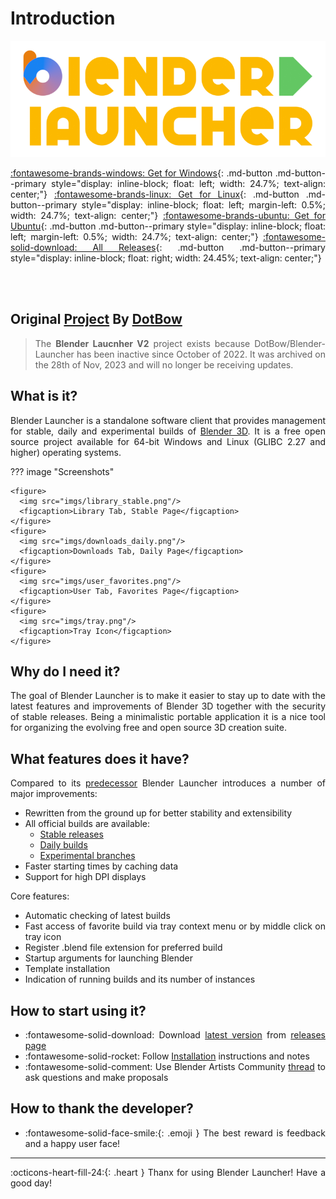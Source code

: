 <style>body {text-align: justify}</style>

# Introduction

![Blender Launcher Logo](imgs/bl_logo.png)

[:fontawesome-brands-windows: Get for Windows](https://github.com/Victor-IX/Blender-Launcher-V2/releases/download/v2.4.0/Blender_Launcher_v2.4.0_Windows_x64.zip){: .md-button .md-button--primary style="display: inline-block; float: left; width: 24.7%; text-align: center;"}
[:fontawesome-brands-linux: Get for Linux](https://github.com/Victor-IX/Blender-Launcher-V2/releases/download/v2.4.0/Blender_Launcher_v2.4.0_Linux_x64.zip){: .md-button .md-button--primary style="display: inline-block; float: left; margin-left: 0.5%; width: 24.7%; text-align: center;"}
[:fontawesome-brands-ubuntu: Get for Ubuntu](https://github.com/Victor-IX/Blender-Launcher-V2/releases/download/v2.4.0/Blender_Launcher_v2.4.0_Ubuntu_x64.zip){: .md-button .md-button--primary style="display: inline-block; float: left; margin-left: 0.5%; width: 24.7%; text-align: center;"}
[:fontawesome-solid-download: All Releases](https://github.com/Victor-IX/Blender-Launcher-V2/releases){: .md-button .md-button--primary style="display: inline-block; float: right; width: 24.45%; text-align: center;"}

<br/>
<br/>

## Original [Project](https://github.com/DotBow/Blender-Launcher) By [DotBow](https://github.com/DotBow)

> The **Blender Laucnher V2** project exists because DotBow/Blender-Launcher has been inactive since October of 2022. It was archived on the 28th of Nov, 2023 and will no longer be receiving updates.

## What is it?

Blender Launcher is a standalone software client that provides management for stable, daily and experimental builds of [Blender 3D](https://www.blender.org/). It is a free open source project available for 64-bit Windows and Linux (GLIBC 2.27 and higher) operating systems.

??? image "Screenshots"

    <figure>
      <img src="imgs/library_stable.png"/>
      <figcaption>Library Tab, Stable Page</figcaption>
    </figure>
    <figure>
      <img src="imgs/downloads_daily.png"/>
      <figcaption>Downloads Tab, Daily Page</figcaption>
    </figure>
    <figure>
      <img src="imgs/user_favorites.png"/>
      <figcaption>User Tab, Favorites Page</figcaption>
    </figure>
    <figure>
      <img src="imgs/tray.png"/>
      <figcaption>Tray Icon</figcaption>
    </figure>

## Why do I need it?

The goal of Blender Launcher is to make it easier to stay up to date with the latest features and improvements of Blender 3D together with the security of stable releases. Being a minimalistic portable application it is a nice tool for organizing the evolving free and open source 3D creation suite.

## What features does it have?

Compared to its [predecessor](https://github.com/DotBow/Blender-Version-Manager) Blender Launcher introduces a number of major improvements:

* Rewritten from the ground up for better stability and extensibility
* All official builds are available:
    * [Stable releases](https://download.blender.org/release/)
    * [Daily builds](https://builder.blender.org/download/daily/)
    * [Experimental branches](https://builder.blender.org/download/branches/)
* Faster starting times by caching data
* Support for high DPI displays

Core features:

* Automatic checking of latest builds
* Fast access of favorite build via tray context menu or by middle click on tray icon
* Register .blend file extension for preferred build
* Startup arguments for launching Blender
* Template installation
* Indication of running builds and its number of instances

## How to start using it?

* :fontawesome-solid-download: Download [latest version](https://github.com/Victor-IX/Blender-Launcher-V2/releases/latest) from [releases page](https://github.com/Victor-IX/Blender-Launcher-V2/releases)
* :fontawesome-solid-rocket: Follow [Installation](installation.md#installing-blender-launcher) instructions and notes
* :fontawesome-solid-comment: Use Blender Artists Community [thread](https://blenderartists.org/t/blender-launcher-standalone-software-client) to ask questions and make proposals

## How to thank the developer?

* :fontawesome-solid-face-smile:{: .emoji } The best reward is feedback and a happy user face!

***

:octicons-heart-fill-24:{: .heart } Thanx for using Blender Launcher! Have a good day!
